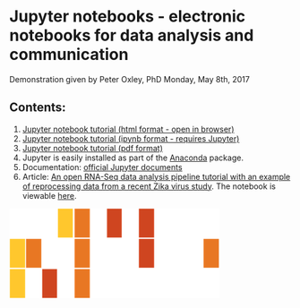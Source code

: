 # Jupyter notebooks - electronic notebooks for data analysis and communication

Demonstration given by Peter Oxley, PhD
Monday, May 8th, 2017

## Contents:
1. [Jupyter notebook tutorial (html format - open in browser)](./Jupyter_Notebook_Tutorial.html)
2. [Jupyter notebook tutorial (ipynb format - requires Jupyter)](./Jupyter_Notebook_Tutorial.ipynb)
3. [Jupyter notebook tutorial (pdf format)](./Jupyter_Notebook_Tutorial.pdf)
4. Jupyter is easily installed as part of the [Anaconda](https://www.continuum.io/downloads) package.
5. Documentation: [official Jupyter documents](https://jupyter.readthedocs.io/en/latest/index.html)
6. Article: [An open RNA-Seq data analysis pipeline tutorial with an example of reprocessing data from a recent Zika virus study](https://f1000research.com/articles/5-1574/v1). The notebook is viewable [here](http://nbviewer.jupyter.org/github/maayanlab/Zika-RNAseq-Pipeline/blob/master/Zika.ipynb). 

![LBS](../images/motif.png)